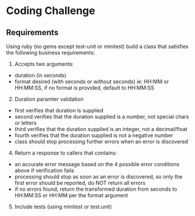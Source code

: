 # Coding Challenge

## Requirements
Using ruby (no gems except test-unit or minitest) build a class that satisfies the following business requirements:

1) Accepts two arguments:
- duration (in seconds)
- format desired (with seconds or without seconds) ie: HH:MM or HH:MM:SS,  if no format is provided, default to HH:MM:SS
2) Duration paramter validation 
- first verifies that duration is supplied
- second verifies that the duration supplied is a number, not special chars or letters
- third verifies that the duration supplied is an integer, not a decimal/float
- fourth verifies that the duration supplied is not a negative number
- class should stop processing further errors when an error is discovered
4) Return a response to callers that contains:
- an accurate error message based on the 4 possible error conditions above if verification fails
- processing should stop as soon as an error is discovered, so only the first error should be reported, do NOT return all errors
- if no errors found, return the transformed duration from seconds to HH:MM:SS or HH:MM per the format argument
5) Include tests (using minitest or test:unit)

